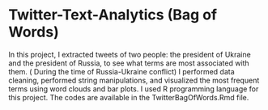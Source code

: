 # Twitter-Text-Analytics (Bag of Words)

In this project, I extracted tweets of two people: the president of Ukraine and the president of Russia, to see what terms are most associated with them. ( During the time of Russia-Ukraine conflict) I performed data cleaning, performed string manipulations, and visualized the most frequent terms using word clouds and bar plots. I used R programming language for this project. The codes are available in the TwitterBagOfWords.Rmd file.
